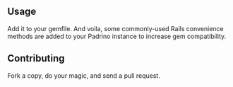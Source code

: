 Usage
-----

Add it to your gemfile. And voila, some commonly-used Rails convenience methods are added to your Padrino instance to increase gem compatibility.

Contributing
------------

Fork a copy, do your magic, and send a pull request.
